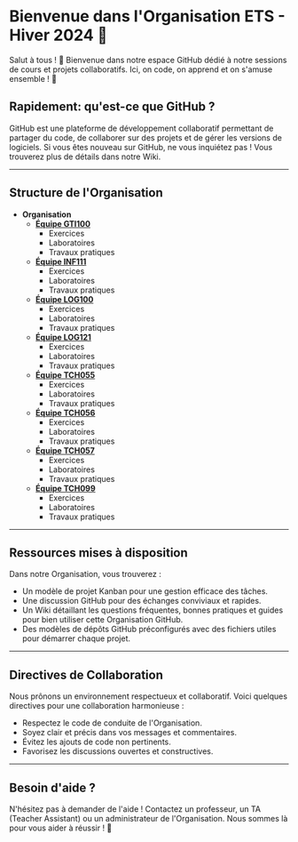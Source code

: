 # Bienvenue dans l'Organisation **ETS - Hiver 2024** 🚀

Salut à tous ! 🌟 Bienvenue dans notre espace GitHub dédié à notre sessions de cours et projets collaboratifs. Ici, on code, on apprend et on s'amuse ensemble ! 🎉

## Rapidement: qu'est-ce que GitHub ?

GitHub est une plateforme de développement collaboratif permettant de partager du code, de collaborer sur des projets et de gérer les versions de logiciels. Si vous êtes nouveau sur GitHub, ne vous inquiétez pas ! Vous trouverez plus de détails dans notre Wiki.

---

## Structure de l'Organisation

- **Organisation**
    - **[Équipe GTI100](https://github.com/orgs/ETS-Winter-2024-CUT/teams/GTI100)**
        - Exercices
        - Laboratoires
        - Travaux pratiques
    - **[Équipe INF111](https://github.com/orgs/ETS-Winter-2024-CUT/teams/INF111)**
        - Exercices
        - Laboratoires
        - Travaux pratiques
    - **[Équipe LOG100](https://github.com/orgs/ETS-Winter-2024-CUT/teams/LOG100)**
        - Exercices
        - Laboratoires
        - Travaux pratiques
    - **[Équipe LOG121](https://github.com/orgs/ETS-Winter-2024-CUT/teams/LOG121)**
        - Exercices
        - Laboratoires
        - Travaux pratiques
    - **[Équipe TCH055](https://github.com/orgs/ETS-Winter-2024-CUT/teams/TCH055)**
        - Exercices
        - Laboratoires
        - Travaux pratiques
    - **[Équipe TCH056](https://github.com/orgs/ETS-Winter-2024-CUT/teams/TCH056)**
        - Exercices
        - Laboratoires
        - Travaux pratiques
    - **[Équipe TCH057](https://github.com/orgs/ETS-Winter-2024-CUT/teams/TCH057)**
        - Exercices
        - Laboratoires
        - Travaux pratiques
    - **[Équipe TCH099](https://github.com/orgs/ETS-Winter-2024-CUT/teams/TCH099)**
        - Exercices
        - Laboratoires
        - Travaux pratiques

---

## Ressources mises à disposition

Dans notre Organisation, vous trouverez :

- Un modèle de projet Kanban pour une gestion efficace des tâches.
- Une discussion GitHub pour des échanges conviviaux et rapides.
- Un Wiki détaillant les questions fréquentes, bonnes pratiques et guides pour bien utiliser cette Organisation GitHub.
- Des modèles de dépôts GitHub préconfigurés avec des fichiers utiles pour démarrer chaque projet.

---

## Directives de Collaboration

Nous prônons un environnement respectueux et collaboratif. Voici quelques directives pour une collaboration harmonieuse :
- Respectez le code de conduite de l'Organisation.
- Soyez clair et précis dans vos messages et commentaires.
- Évitez les ajouts de code non pertinents.
- Favorisez les discussions ouvertes et constructives.

---

## Besoin d'aide ?

N'hésitez pas à demander de l'aide ! Contactez un professeur, un TA (Teacher Assistant) ou un administrateur de l'Organisation. Nous sommes là pour vous aider à réussir ! 🌟
